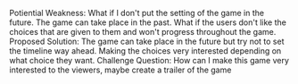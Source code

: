Potiential Weakness: What if I don't put the setting of the game in the future. The game can take place in the past. What if the users don't like the choices that are given to them and won't progress throughout the game. 
Proposed Solution: The game can take place in the future but try not to set the timeline way ahead. Making the choices very interested depending on what choice they want. 
Challenge Question: How can I make this game very interested to the viewers, maybe create a trailer of the game 
